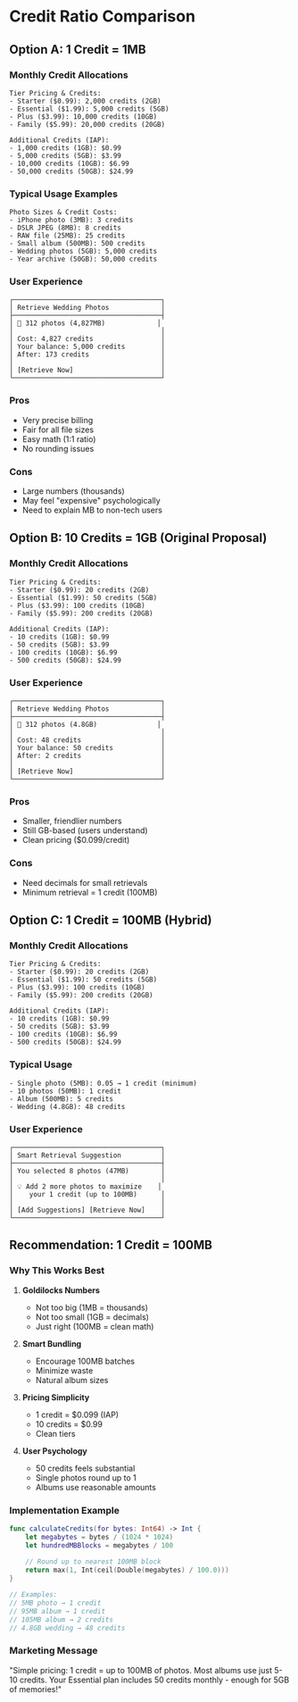 # Credit Ratio Comparison

## Option A: 1 Credit = 1MB

### Monthly Credit Allocations
```
Tier Pricing & Credits:
- Starter ($0.99): 2,000 credits (2GB)
- Essential ($1.99): 5,000 credits (5GB)  
- Plus ($3.99): 10,000 credits (10GB)
- Family ($5.99): 20,000 credits (20GB)

Additional Credits (IAP):
- 1,000 credits (1GB): $0.99
- 5,000 credits (5GB): $3.99
- 10,000 credits (10GB): $6.99
- 50,000 credits (50GB): $24.99
```

### Typical Usage Examples
```
Photo Sizes & Credit Costs:
- iPhone photo (3MB): 3 credits
- DSLR JPEG (8MB): 8 credits
- RAW file (25MB): 25 credits
- Small album (500MB): 500 credits
- Wedding photos (5GB): 5,000 credits
- Year archive (50GB): 50,000 credits
```

### User Experience
```
┌─────────────────────────────────────┐
│ Retrieve Wedding Photos             │
├─────────────────────────────────────┤
│ 📸 312 photos (4,827MB)             │
│                                     │
│ Cost: 4,827 credits                 │
│ Your balance: 5,000 credits         │
│ After: 173 credits                  │
│                                     │
│ [Retrieve Now]                      │
└─────────────────────────────────────┘
```

### Pros
- Very precise billing
- Fair for all file sizes
- Easy math (1:1 ratio)
- No rounding issues

### Cons
- Large numbers (thousands)
- May feel "expensive" psychologically
- Need to explain MB to non-tech users

## Option B: 10 Credits = 1GB (Original Proposal)

### Monthly Credit Allocations
```
Tier Pricing & Credits:
- Starter ($0.99): 20 credits (2GB)
- Essential ($1.99): 50 credits (5GB)  
- Plus ($3.99): 100 credits (10GB)
- Family ($5.99): 200 credits (20GB)

Additional Credits (IAP):
- 10 credits (1GB): $0.99
- 50 credits (5GB): $3.99
- 100 credits (10GB): $6.99
- 500 credits (50GB): $24.99
```

### User Experience
```
┌─────────────────────────────────────┐
│ Retrieve Wedding Photos             │
├─────────────────────────────────────┤
│ 📸 312 photos (4.8GB)               │
│                                     │
│ Cost: 48 credits                    │
│ Your balance: 50 credits            │
│ After: 2 credits                    │
│                                     │
│ [Retrieve Now]                      │
└─────────────────────────────────────┘
```

### Pros
- Smaller, friendlier numbers
- Still GB-based (users understand)
- Clean pricing ($0.099/credit)

### Cons
- Need decimals for small retrievals
- Minimum retrieval = 1 credit (100MB)

## Option C: 1 Credit = 100MB (Hybrid)

### Monthly Credit Allocations
```
Tier Pricing & Credits:
- Starter ($0.99): 20 credits (2GB)
- Essential ($1.99): 50 credits (5GB)  
- Plus ($3.99): 100 credits (10GB)
- Family ($5.99): 200 credits (20GB)

Additional Credits (IAP):
- 10 credits (1GB): $0.99
- 50 credits (5GB): $3.99
- 100 credits (10GB): $6.99
- 500 credits (50GB): $24.99
```

### Typical Usage
```
- Single photo (5MB): 0.05 → 1 credit (minimum)
- 10 photos (50MB): 1 credit  
- Album (500MB): 5 credits
- Wedding (4.8GB): 48 credits
```

### User Experience
```
┌─────────────────────────────────────┐
│ Smart Retrieval Suggestion          │
├─────────────────────────────────────┤
│ You selected 8 photos (47MB)        │
│                                     │
│ 💡 Add 2 more photos to maximize    │
│    your 1 credit (up to 100MB)      │
│                                     │
│ [Add Suggestions] [Retrieve Now]    │
└─────────────────────────────────────┘
```

## Recommendation: 1 Credit = 100MB

### Why This Works Best

1. **Goldilocks Numbers**
   - Not too big (1MB = thousands)
   - Not too small (1GB = decimals)
   - Just right (100MB = clean math)

2. **Smart Bundling**
   - Encourage 100MB batches
   - Minimize waste
   - Natural album sizes

3. **Pricing Simplicity**
   - 1 credit = $0.099 (IAP)
   - 10 credits = $0.99
   - Clean tiers

4. **User Psychology**
   - 50 credits feels substantial
   - Single photos round up to 1
   - Albums use reasonable amounts

### Implementation Example
```swift
func calculateCredits(for bytes: Int64) -> Int {
    let megabytes = bytes / (1024 * 1024)
    let hundredMBBlocks = megabytes / 100
    
    // Round up to nearest 100MB block
    return max(1, Int(ceil(Double(megabytes) / 100.0)))
}

// Examples:
// 5MB photo → 1 credit
// 95MB album → 1 credit  
// 105MB album → 2 credits
// 4.8GB wedding → 48 credits
```

### Marketing Message
"Simple pricing: 1 credit = up to 100MB of photos. Most albums use just 5-10 credits. Your Essential plan includes 50 credits monthly - enough for 5GB of memories!"